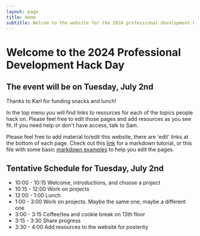 ```yaml
---
layout: page
title: Home
subtitle: Welcom to the website for the 2024 professional development hack day
---
```


# Welcome to the 2024 Professional Development Hack Day
## The event will be on Tuesday, July 2nd
Thanks to Karl for funding snacks and lunch!

In the top menu you will find links to resources for each of the topics people hack on. Please feel free to edit those pages and add resources as you see fit. If you need help or don't have access, talk to Sam.

Please feel free to add material to/edit this website, there are 'edit' links at the bottom of each page. Check out this [link](https://www.markdowntutorial.com/) for a markdown tutorial, or this file with some basic [markdown examples](https://github.com/OttoStruve/profDevHackDay2024/blob/master/_posts/2020-02-28-sample-markdown.md?plain=1) to help you edit the pages.

## Tentative Schedule for Tuesday, July 2nd
- 10:00 - 10:15 Welcome, introductions, and choose a project
- 10:15 - 12:00 Work on projects
- 12:00 - 1:00 Lunch
- 1:00 - 3:00 Work on projects. Maybe the same one, maybe a different one
- 3:00 - 3:15 Coffee/tea and cookie break on 13th floor
- 3:15 - 3:30 Share progress
- 3:30 - 4:00 Add resources to the website for posterity
